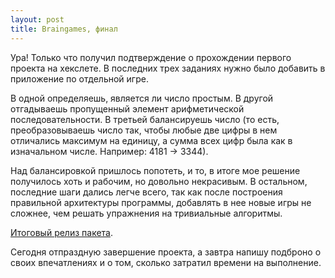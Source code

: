 ```yaml
---
layout: post
title: Braingames, финал
---
```


Ура! Только что получил подтверждение о прохождении первого проекта на хекслете. В последних трех заданиях нужно было добавить в приложение по отдельной игре. 

В одной определяешь, является ли число простым. В другой отгадываешь пропущенный элемент арифметической последовательности. В третьей балансируешь число (то есть, преобразовываешь число так, чтобы любые две цифры в нем отличались максимум на единицу, а сумма всех цифр была как в изначальном числе. Например: 4181 → 3344).

Над балансировкой пришлось попотеть, и то, в итоге мое решение получилось хоть и рабочим, но довольно некрасивым. В остальном, последние шаги дались легче всего, так как после построения правильной архитектуры программы, добавлять в нее новые игры не сложнее, чем решать упражнения на тривиальные алгоритмы.

[Итоговый релиз пакета](https://www.npmjs.com/package/braingames-ignat).

Сегодня отпраздную завершение проекта, а завтра напишу подброно о своих впечатлениях и о том, сколько затратил времени на выполнение.